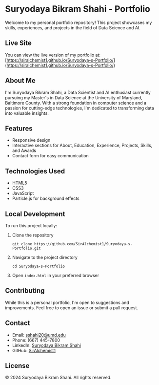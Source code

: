 # Suryodaya Bikram Shahi - Portfolio

Welcome to my personal portfolio repository! This project showcases my skills, experiences, and projects in the field of Data Science and AI.

## Live Site

You can view the live version of my portfolio at:
[https://siralchemist1.github.io/Suryodaya-s-Portfolio/](https://siralchemist1.github.io/Suryodaya-s-Portfolio/)

## About Me

I'm Suryodaya Bikram Shahi, a Data Scientist and AI enthusiast currently pursuing my Master's in Data Science at the University of Maryland, Baltimore County. With a strong foundation in computer science and a passion for cutting-edge technologies, I'm dedicated to transforming data into valuable insights.

## Features

- Responsive design
- Interactive sections for About, Education, Experience, Projects, Skills, and Awards
- Contact form for easy communication

## Technologies Used

- HTML5
- CSS3
- JavaScript
- Particle.js for background effects

## Local Development

To run this project locally:

1. Clone the repository
   ```
   git clone https://github.com/SirAlchemist1/Suryodaya-s-Portfolio.git
   ```
2. Navigate to the project directory
   ```
   cd Suryodaya-s-Portfolio
   ```
3. Open `index.html` in your preferred browser

## Contributing

While this is a personal portfolio, I'm open to suggestions and improvements. Feel free to open an issue or submit a pull request.

## Contact

- Email: sshahi20@umd.edu
- Phone: (667) 445-7800
- LinkedIn: [Suryodaya Bikram Shahi](https://www.linkedin.com/in/suryodaya-bikram-shahi/)
- GitHub: [SirAlchemist1](https://github.com/SirAlchemist1)

## License

© 2024 Suryodaya Bikram Shahi. All rights reserved.
